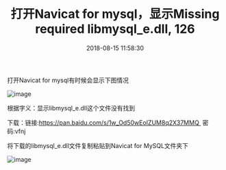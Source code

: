 ﻿---
title: 打开Navicat for mysql，显示Missing required libmysql_e.dll, 126
date: 2018-08-15 11:58:30
tags: 
  - MySQL
categories: 数据库
---
打开Navicat for mysql有时候会显示下图情况

![image](http://upload-images.jianshu.io/upload_images/14481291-93c81bc2348788a6.png?imageMogr2/auto-orient/strip%7CimageView2/2/w/1240)

<!-- more -->

根据字义：显示libmysql_e.dll这个文件没有找到

下载：链接:https://pan.baidu.com/s/1w_Od50wEoIZUM8q2X37MMQ  密码:vfnj

将下载的libmysql_e.dll文件复制粘贴到Navicat for MySQL文件夹下

![image](http://upload-images.jianshu.io/upload_images/14481291-d9d930bb506d7240.png?imageMogr2/auto-orient/strip%7CimageView2/2/w/1240)

